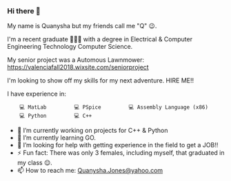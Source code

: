 ### Hi there 👋

My name is Quanysha but my friends call me "Q" 😉.

I'm a recent graduate 👩🏽‍🎓 with a degree in Electrical & Computer Engineering Technology Computer Science. 

My senior project was a Automous Lawnmower: https://valenciafall2018.wixsite.com/seniorproject

I'm looking to show off my skills for my next adventure. HIRE ME!!

I have experience in: 

        💻 MatLab         💻 PSpice         💻 Assembly Language (x86)
        💻 Python         💻 C++           

- 🔭 I’m currently working on projects for C++ & Python
- 🌱 I’m currently learning GO.
- 🤔 I’m looking for help with getting experience in the field to get a JOB!!
- ⚡ Fun fact: There was only 3 females, including myself, that graduated in my class 😌.
- 📫 How to reach me: Quanysha.Jones@yahoo.com
<!--
**lilengi200/lilengi200** is a ✨ _special_ ✨ repository because its `README.md` (this file) appears on your GitHub profile.

